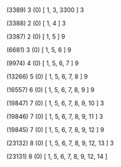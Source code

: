 (3389) 3 (0) [ 1, 3, 3300 ] 3 


(3388) 2 (0) [ 1, 4 ] 3 


(3387) 2 (0) [ 1, 5 ] 9 


(6681) 3 (0) [ 1, 5, 6 ] 9 


(9974) 4 (0) [ 1, 5, 6, 7 ] 9 


(13266) 5 (0) [ 1, 5, 6, 7, 8 ] 9 


(16557) 6 (0) [ 1, 5, 6, 7, 8, 9 ] 9 


(19847) 7 (0) [ 1, 5, 6, 7, 8, 9, 10 ] 3 


(19846) 7 (0) [ 1, 5, 6, 7, 8, 9, 11 ] 3 


(19845) 7 (0) [ 1, 5, 6, 7, 8, 9, 12 ] 9 


(23132) 8 (0) [ 1, 5, 6, 7, 8, 9, 12, 13 ] 3 


(23131) 8 (0) [ 1, 5, 6, 7, 8, 9, 12, 14 ]  


